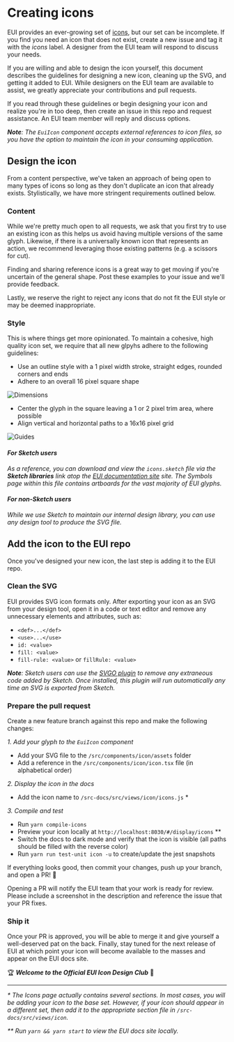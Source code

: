 # Creating icons

EUI provides an ever-growing set of [icons][icons], but our set can be incomplete. If you find you need an icon that does not exist, create a new issue and tag it with the *icons* label. A designer from the EUI team will respond to discuss your needs.

If you are willing and able to design the icon yourself, this document describes the guidelines for designing a new icon, cleaning up the SVG, and getting it added to EUI. While designers on the EUI team are available to assist, we greatly appreciate your contributions and pull requests.

If you read through these guidelines or begin designing your icon and realize you're in too deep, then create an issue in this repo and request assistance. An EUI team member will reply and discuss options.

_**Note**: The `EuiIcon` component accepts external references to icon files, so you have the option to maintain the icon in your consuming application._

## Design the icon

From a content perspective, we've taken an approach of being open to many types of icons so long as they don't duplicate an icon that already exists. Stylistically, we have more stringent requirements outlined below.

### Content

While we're pretty much open to all requests, we ask that you first try to use an existing icon as this helps us avoid having multiple versions of the same glyph.  Likewise, if there is a universally known icon that represents an action, we recommend leveraging those existing patterns (e.g. a scissors for cut).

Finding and sharing reference icons is a great way to get moving if you're uncertain of the general shape. Post these examples to your issue and we'll provide feedback.

Lastly, we reserve the right to reject any icons that do not fit the EUI style or may be deemed inappropriate.

### Style

This is where things get more opinionated. To maintain a cohesive, high quality icon set, we require that all new glpyhs adhere to the following guidelines:

- Use an outline style with a 1 pixel width stroke, straight edges, rounded corners and ends
- Adhere to an overall 16 pixel square shape

![Dimensions](https://user-images.githubusercontent.com/446285/63458957-56bd8c00-c419-11e9-958c-9fd912736180.png)

- Center the glyph in the square leaving a 1 or 2 pixel trim area, where possible
- Align vertical and horizontal paths to a 16x16 pixel grid

![Guides](https://user-images.githubusercontent.com/446285/63458958-5624f580-c419-11e9-89cf-45fa1b596329.png)

#### _For Sketch users_
_As a reference, you can download and view the `icons.sketch` file via the **Sketch libraries** link atop the [EUI documentation site][docs] site. The Symbols page within this file contains artboards for the vast majority of EUI glyphs._

#### _For non-Sketch users_
_While we use Sketch to maintain our internal design library, you can use any design tool to produce the SVG file._

## Add the icon to the EUI repo

Once you've designed your new icon, the last step is adding it to the EUI repo.

### Clean the SVG

EUI provides SVG icon formats only. After exporting your icon as an SVG from your design tool, open it in a code or text editor and remove any unnecessary elements and attributes, such as:
- `<def>...</def>`
- `<use>...</use>`
- `id: <value>`
- `fill: <value>`
- `fill-rule: <value>` or `fillRule: <value>`

_**Note**: Sketch users can use the [SVGO plugin][sketch-SVGO-plugin] to remove any extraneous code added by Sketch. Once installed, this plugin will run automatically any time an SVG is exported from Sketch._

### Prepare the pull request

Create a new feature branch against this repo and make the following changes:

_1. Add your glyph to the `EuiIcon` component_
- Add your SVG file to the `/src/components/icon/assets` folder
- Add a reference in the `/src/components/icon/icon.tsx` file (in alphabetical order)

_2. Display the icon in the docs_
- Add the icon name to `/src-docs/src/views/icon/icons.js` *

_3. Compile and test_
- Run `yarn compile-icons`
- Preview your icon locally at `http://localhost:8030/#/display/icons` **
- Switch the docs to dark mode and verify that the icon is visible (all paths should be filled with the reverse color)
- Run `yarn run test-unit icon -u` to create/update the jest snapshots

If everything looks good, then commit your changes, push up your branch, and open a PR! :raised_hands:

Opening a PR will notify the EUI team that your work is ready for review. Please include a screenshot in the description and reference the issue that your PR fixes.

### Ship it
Once your PR is approved, you will be able to merge it and give yourself a well-deserved pat on the back. Finally, stay tuned for the next release of EUI at which point your icon will become available to the masses and appear on the EUI docs site.

:trophy: _**Welcome to the Official EUI Icon Design Club**_ :beers:

---

_\* The Icons page actually contains several sections. In most cases, you will be adding your icon to the base set. However, if your icon should appear in a different set, then add it to the appropriate section file in `/src-docs/src/views/icon`._

_\** Run `yarn && yarn start` to view the EUI docs site locally._


[icons]: https://elastic.github.io/eui/#/display/icons
[docs]: https://elastic.github.io/eui/
[sketch-SVGO-plugin]: [https://www.sketch.com/extensions/plugins/svgo-compressor/]
[sketch-symbol-organizer-plugin]: [https://github.com/sonburn/symbol-organizer]
